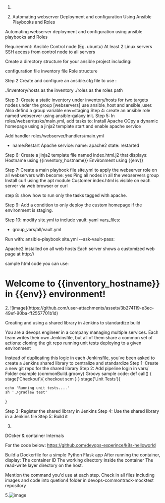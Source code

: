 1. 

1. Automating webserver Deployment and configuration Using Ansible Playbooks and Roles

Automating webserver deployment and configuration using ansible playbooks and Roles

Requirement:
Ansible Control node (Eg. ubuntu)
At least 2 Linux servers 
SSH access from control node to all servers

Create a directory structure for your ansible project including:

configuration file
inventory file
Role structure

Step 2 Create and configure an ansible.cfg file to use :

./inventory/hosts as the inventory
./roles as the roles path

Step 3:
Create a static inventory under inventory/hosts for two targets nodes under the group [webservers] use ansible_host and ansible_user. Also defind a group variable env=staging
Step 4:
create an ansible role named webserver using ansible-galaxy init.
Step 5:
In roles/webser/tasks/main.yml, add tasks to:
Install Apache
COpy a dynamic homepage using a jinja2 template
start and enable apache service

Add handler
roles/webserver/handlers/main.yml
- name:Restart Apache
service:
 name: apache2
 state: restarted

Step 6: Create a jinja2 template file named index.html.j2 that displays:
Hostname using {{inventory_hostname}}
Environment using {{env}}

Step 7:
Create a main playbook file site.yml to apply the webserver role on all webservers with become: yes
Ping all nodes in all the webservers group
Install curl using the apt module
Customer index.html is visible on each server via web browser or curl

step 8:
show how to run only the tasks tagged with apache.

Step 9:
Add a condition to only deploy the custom homepage if the environment is staging.

Step 10:
modify site.yml to include vault:
yaml
vars_files:
 - group_vars/all/vault.yml

Run with:
ansible-playbook site.yml --ask-vault-pass:

Apache2 installed on all web hosts
Each server shows a customized web page at http://<host-ip>

sample html code you can use:
<html>
<body>
 <h1> Welcome to {{inventory_hostname}} in {{env}} environment!</h1>
</body>
</html>
2.
![image](https://github.com/user-attachments/assets/3b274119-e3ec-49ef-90ba-ff2557701b1d)





Creating and using a shared library in Jenkins to standardize build

You are a devops engineer in a company managing multiple services. Each team writes their own Jenkinsfile, but all of them share a common set of actions:
	cloning the git repo
	running unit tests
	deploying to a given environment

Instead of duplicating this logic in each Jenkinsfile, you've been asked to create a Jenkins shared library to centralize and standardize
Step 1:
Create a new git repo for the shared library
Step 2:
Add pipeline login in vars/ Folder example (commonBuild.groovy)
Groovy sample code:
def call() {
	stage('Checkout'){
		checkout scm
}
}
stage('Unit Tests'){

	echo 'Running unit tests....'
	sh './gradlew test'
}

Step 3:
Register the shared library in Jenkins
Step 4:
Use the shared library in a Jenkins file 
Step 5:
Build it
















3.
DOcker & container Internals

For the code below:
https://github.com/devops-experince/k8s-helloworld

Build a Dockerfile for a simple Python Flask app
After running the container, display:
The container ID
The working directory inside the container
The read-write layer directory on the host.

Mention the command you'd use at each step.
Check in all files including images and code into quetion4 folder in devops-commontrack-mocktest repository






5.![image](https://github.com/user-attachments/assets/437cf2e8-105e-4004-b1a2-836b2d37e1e0)

